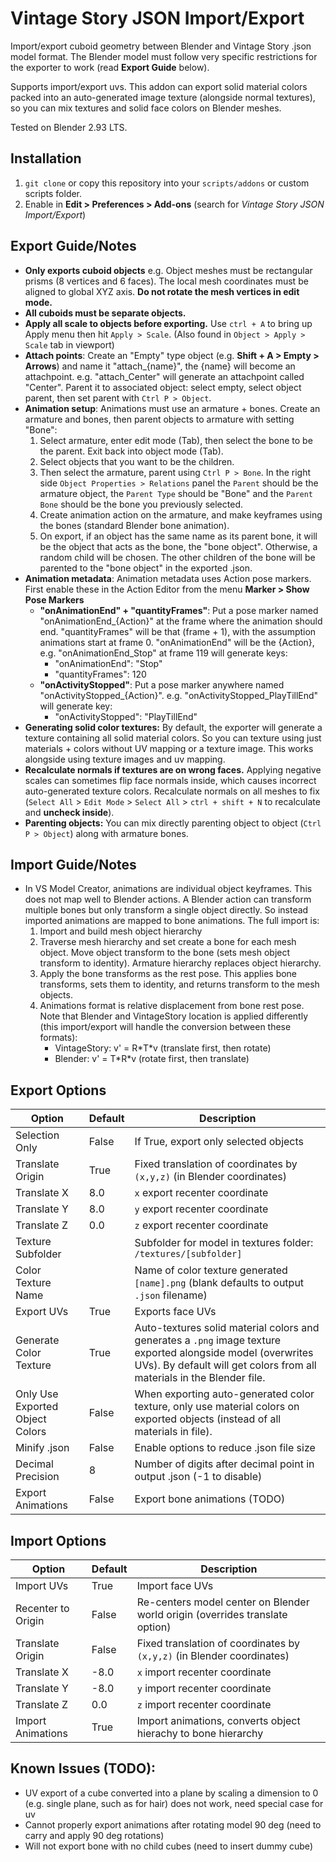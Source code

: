 Vintage Story JSON Import/Export
=======================================
Import/export cuboid geometry between Blender and Vintage Story .json model format. The Blender model must follow very specific restrictions for the exporter to work (read **Export Guide** below).

Supports import/export uvs. This addon can export solid material colors packed into an auto-generated image texture (alongside normal textures), so you can mix textures and solid face colors on Blender meshes.

Tested on Blender 2.93 LTS.


Installation
---------------------------------------
1. `git clone` or copy this repository into your `scripts/addons` or custom scripts folder.
2. Enable in **Edit > Preferences > Add-ons** (search for *Vintage Story JSON Import/Export*)


Export Guide/Notes
---------------------------------------
- **Only exports cuboid objects** e.g. Object meshes must be rectangular prisms (8 vertices and 6 faces). The local mesh coordinates must be aligned to global XYZ axis. **Do not rotate the mesh vertices in edit mode.**
- **All cuboids must be separate objects.**
- **Apply all scale to objects before exporting.** Use `ctrl + A` to bring up Apply menu then hit `Apply > Scale`. (Also found in `Object > Apply > Scale` tab in viewport)
- **Attach points**: Create an "Empty" type object (e.g. **Shift + A > Empty > Arrows**) and name it "attach_{name}", the {name} will become an attachpoint. e.g. "attach_Center" will generate an attachpoint called "Center". Parent it to associated object: select empty, select object parent, then set parent with `Ctrl P > Object`.
- **Animation setup**: Animations must use an armature + bones. Create an armature and bones, then parent objects to armature with setting "Bone":
    1. Select armature, enter edit mode (Tab), then select the bone to be the parent. Exit back into object mode (Tab).
    2. Select objects that you want to be the children.
    3. Then select the armature, parent using `Ctrl P > Bone`. In the right side `Object Properties > Relations` panel the `Parent` should be the armature object, the `Parent Type` should be "Bone" and the `Parent Bone` should be the bone you previously selected.
    4. Create animation action on the armature, and make keyframes using the bones (standard Blender bone animation).
    5. On export, if an object has the same name as its parent bone, it will be the object that acts as the bone, the "bone object". Otherwise, a random child will be chosen. The other children of the bone will be parented to the "bone object" in the exported .json.
- **Animation metadata**: Animation metadata uses Action pose markers. First enable these in the Action Editor from the menu **Marker > Show Pose Markers**
    - **"onAnimationEnd" + "quantityFrames"**: Put a pose marker named "onAnimationEnd_{Action}" at the frame where the animation should end. "quantityFrames" will be that (frame + 1), with the assumption animations start at frame 0. "onAnimationEnd" will be the {Action}, e.g. "onAnimationEnd_Stop" at frame 119 will generate keys:
        - "onAnimationEnd": "Stop"
        - "quantityFrames": 120
    - **"onActivityStopped"**: Put a pose marker anywhere named "onActivityStopped_{Action}". e.g. "onActivityStopped_PlayTillEnd" will generate key:
        - "onActivityStopped": "PlayTillEnd"
- **Generating solid color textures:** By default, the exporter will generate a texture containing all solid material colors. So you can texture using just materials + colors without UV mapping or a texture image. This works alongside using texture images and uv mapping.
- **Recalculate normals if textures are on wrong faces.** Applying negative scales can sometimes flip face normals inside, which causes incorrect auto-generated texture colors. Recalculate normals on all meshes to fix (`Select All` > `Edit Mode` > `Select All` > `ctrl + shift + N` to recalculate and **uncheck inside**).
- **Parenting objects:** You can mix directly parenting object to object (`Ctrl P > Object`) along with armature bones. 


Import Guide/Notes
---------------------------------------
- In VS Model Creator, animations are individual object keyframes. This does not map well to Blender actions.
A Blender action can transform multiple bones but only transform a single object directly.
So instead imported animations are mapped to bone animations. The full import is:
    1. Import and build mesh object hierarchy
    2. Traverse mesh hierarchy and set create a bone for each mesh object. Move object transform
    to the bone (sets mesh object transform to identity). Armature hierarchy replaces
    object hierarchy.
    3. Apply the bone transforms as the rest pose. This applies bone transforms, sets them
    to identity, and returns transform to the mesh objects.
    4. Animations format is relative displacement from bone rest pose. Note that Blender and VintageStory location is applied differently (this import/export will handle the conversion between these formats):
        - VintageStory: v' = R\*T\*v (translate first, then rotate)
        - Blender: v' = T\*R\*v (rotate first, then translate)


Export Options
---------------------------------------
|  Option  |  Default   | Description  |
|----------|------------|------------- |
| Selection Only | False | If True, export only selected objects|
| Translate Origin | True | Fixed translation of coordinates by `(x,y,z)` (in Blender coordinates) |
| Translate X | 8.0 | `x` export recenter coordinate |
| Translate Y | 8.0 | `y` export recenter coordinate |
| Translate Z | 0.0 | `z` export recenter coordinate |
| Texture Subfolder  |  | Subfolder for model in textures folder: `/textures/[subfolder]` |
| Color Texture Name |  | Name of color texture generated `[name].png` (blank defaults to output `.json` filename) |
| Export UVs | True | Exports face UVs |
| Generate Color Texture | True | Auto-textures solid material colors and generates a `.png` image texture exported alongside model (overwrites UVs). By default will get colors from all materials in the Blender file. |
| Only Use Exported Object Colors | False | When exporting auto-generated color texture, only use material colors on exported objects (instead of all materials in file). |
| Minify .json | False | Enable options to reduce .json file size |
| Decimal Precision | 8 | Number of digits after decimal point in output .json (-1 to disable) |
| Export Animations | False | Export bone animations (TODO) |


Import Options
---------------------------------------
|  Option  |  Default   | Description  |
|----------|------------|------------- |
| Import UVs | True | Import face UVs |
| Recenter to Origin | False | Re-centers model center on Blender world origin (overrides translate option) |
| Translate Origin | False | Fixed translation of coordinates by `(x,y,z)` (in Blender coordinates) |
| Translate X | -8.0 | `x` import recenter coordinate |
| Translate Y | -8.0 | `y` import recenter coordinate |
| Translate Z | 0.0 | `z` import recenter coordinate |
| Import Animations | True | Import animations, converts object hierachy to bone hierarchy |


Known Issues (TODO):
---------------------------------------
- UV export of a cube converted into a plane by scaling a dimension to 0 (e.g. single plane, such as for hair) does not work, need special case for uv
- Cannot properly export animations after rotating model 90 deg (need to carry and apply 90 deg rotations)
- Will not export bone with no child cubes (need to insert dummy cube)